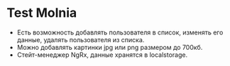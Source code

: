 # Test Molnia
- Есть возможность добавлять пользователя в список, изменять его данные, удалять пользователя из списка.
- Можно добавлять картинки jpg или png размером до 700кб.
- Стейт-менеджер NgRx, данные хранятся в localstorage.
